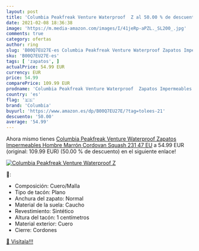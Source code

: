 ```yaml
---
layout: post
title: 'Columbia Peakfreak Venture Waterproof  Z al 50.00 % de descuento'
date: 2021-02-08 18:36:38
image: 'https://m.media-amazon.com/images/I/41jeRp-aPZL._SL200_.jpg'
comments: true
category: ofertas
author: ring
slug: 'B00Q7EU27E-es Columbia Peakfreak Venture Waterproof Zapatos Impermeables...'
sku: 'B00Q7EU27E-es'
tags: [ 'zapatos', ]
actualPrice: 54.99 EUR
currency: EUR
price: 54.99
comparePrice: 109.99 EUR
prodname: 'Columbia Peakfreak Venture Waterproof  Zapatos Impermeables Hombre  Marrón Cordovan Squash 231  47 EU'
country: 'es'
flag: '🇪🇸'
brand: 'Columbia'
buyurl: 'https://www.amazon.es/dp/B00Q7EU27E/?tag=tolees-21'
descuento: '50.00'
average: '54.99'
---
```


Ahora mismo tienes [Columbia Peakfreak Venture Waterproof  Zapatos Impermeables Hombre  Marrón Cordovan Squash 231  47 EU](https://www.amazon.es/dp/B00Q7EU27E/?tag=tolees-21) a 54.99 EUR (original: 109.99 EUR) (50.00 %  de descuento) en el siguiente enlace!

[![Columbia Peakfreak Venture Waterproof  Z](https://m.media-amazon.com/images/I/41jeRp-aPZL._SL200_.jpg)](https://www.amazon.es/dp/B00Q7EU27E/?tag=tolees-21)

🔎:

- Composición: Cuero/Malla
- Tipo de tacón: Plano
- Anchura del zapato: Normal
- Material de la suela: Caucho
- Revestimiento: Sintético
- Altura del tacón: 1 centímetros
- Material exterior: Cuero
- Cierre: Cordones

[🛒 Visítala!!!](https://www.amazon.es/dp/B00Q7EU27E/?tag=tolees-21)
